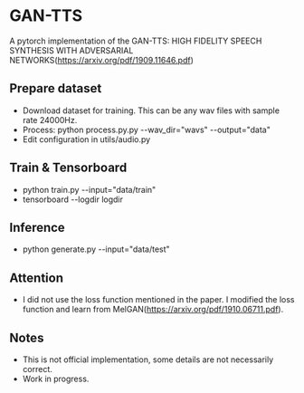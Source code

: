 # GAN-TTS
A pytorch implementation of the GAN-TTS: HIGH FIDELITY SPEECH SYNTHESIS WITH ADVERSARIAL NETWORKS(https://arxiv.org/pdf/1909.11646.pdf)

## Prepare dataset
* Download dataset for training. This can be any wav files with sample rate 24000Hz.
* Process: python process.py.py --wav_dir="wavs" --output="data"
* Edit configuration in utils/audio.py

## Train & Tensorboard
* python train.py --input="data/train"
* tensorboard --logdir logdir

## Inference
* python generate.py --input="data/test"

## Attention
* I did not use the loss function mentioned in the paper. I modified the loss function and learn from MelGAN(https://arxiv.org/pdf/1910.06711.pdf).

## Notes
* This is not official implementation, some details are not necessarily correct.
* Work in progress.
